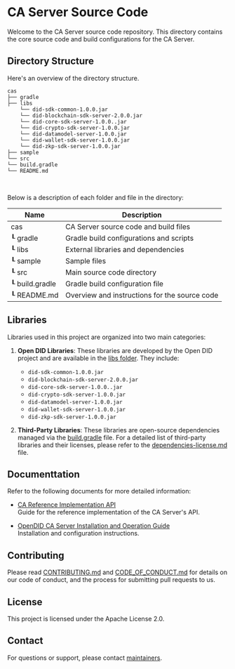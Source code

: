 # CA Server Source Code

Welcome to the CA Server source code repository. This directory contains the core source code and build configurations for the CA Server.

## Directory Structure

Here's an overview of the directory structure.

```
cas
├── gradle
├── libs
    └── did-sdk-common-1.0.0.jar
    └── did-blockchain-sdk-server-2.0.0.jar
    └── did-core-sdk-server-1.0.0..jar
    └── did-crypto-sdk-server-1.0.0.jar
    └── did-datamodel-server-1.0.0.jar
    └── did-wallet-sdk-server-1.0.0.jar
    └── did-zkp-sdk-server-1.0.0.jar
├── sample
└── src
└── build.gradle
└── README.md
```

<br/>

Below is a description of each folder and file in the directory:

| Name                    | Description                                     |
| ----------------------- | ----------------------------------------------- |
| cas                     | CA Server source code and build files           |
| ┖ gradle                | Gradle build configurations and scripts         |
| ┖ libs                  | External libraries and dependencies             |
| ┖ sample                | Sample files                                    |
| ┖ src                   | Main source code directory                      |
| ┖ build.gradle          | Gradle build configuration file                 |
| ┖ README.md             | Overview and instructions for the source code   |


## Libraries

Libraries used in this project are organized into two main categories:

1. **Open DID Libraries**: These libraries are developed by the Open DID project and are available in the [libs folder](libs). They include:

    - `did-sdk-common-1.0.0.jar`
    - `did-blockchain-sdk-server-2.0.0.jar`
    - `did-core-sdk-server-1.0.0..jar`
    - `did-crypto-sdk-server-1.0.0.jar`
    - `did-datamodel-server-1.0.0.jar`
    - `did-wallet-sdk-server-1.0.0.jar`
    - `did-zkp-sdk-server-1.0.0.jar`

2. **Third-Party Libraries**: These libraries are open-source dependencies managed via the [build.gradle](build.gradle) file. For a detailed list of third-party libraries and their licenses, please refer to the [dependencies-license.md](../../dependencies-license.md) file.


## Documenttation

Refer to the following documents for more detailed information:

- [CA Reference Implementation API](../../docs/api/CA_Reference_Implementation_API.md)  
  Guide for the reference implementation of the CA Server's API.

- [OpenDID CA Server Installation and Operation Guide](../../docs/installation/OpenDID_CAServer_InstallationAndOperation_Guide.md)  
  Installation and configuration instructions.

## Contributing

Please read [CONTRIBUTING.md](../../CONTRIBUTING.md) and [CODE_OF_CONDUCT.md](../../CODE_OF_CONDUCT.md) for details on our code of conduct, and the process for submitting pull requests to us.

## License
This project is licensed under the Apache License 2.0.

## Contact
For questions or support, please contact [maintainers](../../MAINTAINERS.md).